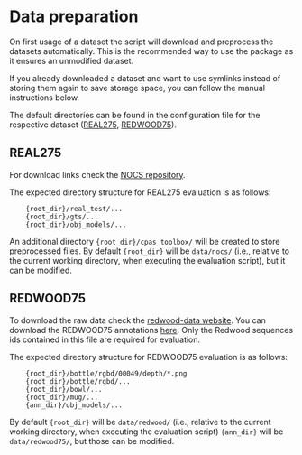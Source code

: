 # Data preparation

On first usage of a dataset the script will download and preprocess the datasets automatically. This is the recommended way to use the package as it ensures an unmodified dataset.

If you already downloaded a dataset and want to use symlinks instead of storing them again to save storage space, you can follow the manual instructions below.

The default directories can be found in the configuration file for the respective dataset ([REAL275](https://github.com/roym899/pose_and_shape_evaluation/blob/main/cpas_toolbox/config/real275.yaml), [REDWOOD75](https://github.com/roym899/pose_and_shape_evaluation/blob/main/cpas_toolbox/config/redwood75.yaml)).

## REAL275
For download links check the [NOCS repository](https://github.com/hughw19/NOCS_CVPR2019).

The expected directory structure for REAL275 evaluation is as follows:
```
    {root_dir}/real_test/...
    {root_dir}/gts/...
    {root_dir}/obj_models/...
```
An additional directory `{root_dir}/cpas_toolbox/` will be created to store preprocessed files. By default `{root_dir}` will be `data/nocs/` (i.e., relative to the current working directory, when executing the evaluation script), but it can be modified.

## REDWOOD75
To download the raw data check the [redwood-data website](http://redwood-data.org/3dscan/dataset.html).
You can download the REDWOOD75 annotations [here](https://drive.google.com/file/d/1PMvIblsXWDxEJykVwhUk_QEjy4_bmDU-/view?usp=sharing). Only the Redwood sequences ids contained in this file are required for evaluation.

The expected directory structure for REDWOOD75 evaluation is as follows:
```
    {root_dir}/bottle/rgbd/00049/depth/*.png
    {root_dir}/bottle/rgbd/...
    {root_dir}/bowl/...
    {root_dir}/mug/...
    {ann_dir}/obj_models/...
```
By default `{root_dir}` will be `data/redwood/` (i.e., relative to the current working directory, when executing the evaluation script) `{ann_dir}` will be `data/redwood75/`, but those can be modified.
